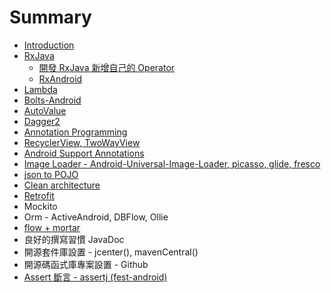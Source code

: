 # Summary

* [Introduction](README.md)
* [RxJava](RxJava.md)
   * [開發 RxJava 新增自己的 Operator](kai_fa_rxjava_xin_zeng_zi_ji_de_operator.md)
   * [RxAndroid](rxandroid.md)
* [Lambda](lambda.md)
* [Bolts-Android](bolts-android.md)
* [AutoValue](autovalue.md)
* [Dagger2](dagger2.md)
* [Annotation Programming](annotation_programming.md)
* [RecyclerView, TwoWayView](recyclerview_twowayview.md)
* [Android Support Annotations](android_support_annotations.md)
* [Image Loader - Android-Universal-Image-Loader, picasso, glide, fresco](image_loader_android-universal-image-loader,_picasso,_glide,_fresco.md)
* [json to POJO](json_to_pojo.md)
* [Clean architecture](clean_architecture.md)
* [Retrofit](retrofit.md)
* Mockito
* Orm - ActiveAndroid, DBFlow, Ollie
* [flow + mortar](flow_mortar.md)
* 良好的撰寫習慣 JavaDoc
* 開源套件庫設置 - jcenter(), mavenCentral()
* 開源碼函式庫專案設置 - Github
* [Assert 斷言 - assertj (fest-android)](assert_duan_yan_-_assertj__fest_-_android.md)


